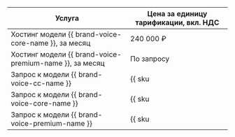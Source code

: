| Услуга | Цена за единицу тарификации, вкл. НДС |
| ----- | ----- |
| Хостинг модели {{ brand-voice-core-name }}, за месяц | 240 000 ₽ |
| Хостинг модели {{ brand-voice-premium-name }}, за месяц| По запросу |
| Запрос к модели {{ brand-voice-cc-name }} | {{ sku|RUB|speechkit.tts.v3_bvcc_request.v1|string }} |
| Запрос к модели {{ brand-voice-core-name }} | {{ sku|RUB|speechkit.tts.v3_bvss_request.v1|string }} |
| Запрос к модели {{ brand-voice-premium-name }} | {{ sku|RUB|speechkit.tts.v3_bvprem_request.v1|string }} |

